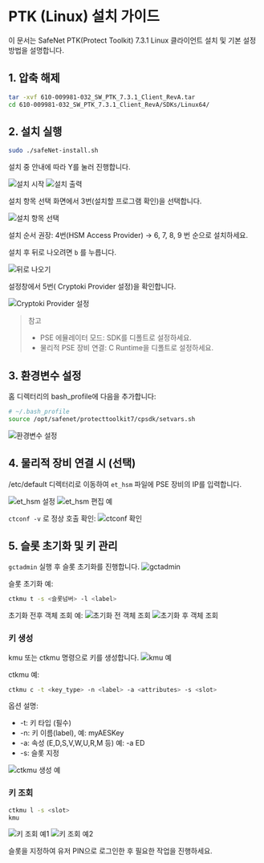 # PTK (Linux) 설치 가이드

이 문서는 SafeNet PTK(Protect Toolkit) 7.3.1 Linux 클라이언트 설치 및 기본 설정 방법을 설명합니다.

## 1. 압축 해제
```sh
tar -xvf 610-009981-032_SW_PTK_7.3.1_Client_RevA.tar
cd 610-009981-032_SW_PTK_7.3.1_Client_RevA/SDKs/Linux64/
```

## 2. 설치 실행
```sh
sudo ./safeNet-install.sh
```
설치 중 안내에 따라 Y를 눌러 진행합니다.

![설치 시작](images/Aspose.Words.fbc784eb-beca-442f-9864-8296860276ae.001.png)
![설치 출력](images/Aspose.Words.fbc784eb-beca-442f-9864-8296860276ae.002.png)

설치 항목 선택 화면에서 3번(설치할 프로그램 확인)을 선택합니다.

![설치 항목 선택](images/Aspose.Words.fbc784eb-beca-442f-9864-8296860276ae.003.png)

설치 순서 권장: 4번(HSM Access Provider) → 6, 7, 8, 9 번 순으로 설치하세요.

설치 후 뒤로 나오려면 `b` 를 누릅니다.

![뒤로 나오기](images/Aspose.Words.fbc784eb-beca-442f-9864-8296860276ae.004.png)

설정창에서 5번( Cryptoki Provider 설정)을 확인합니다.

![Cryptoki Provider 설정](images/Aspose.Words.fbc784eb-beca-442f-9864-8296860276ae.005.png)

> 참고
> - PSE 에뮬레이터 모드: SDK를 디폴트로 설정하세요.
> - 물리적 PSE 장비 연결: C Runtime을 디폴트로 설정하세요.

## 3. 환경변수 설정
홈 디렉터리의 bash_profile에 다음을 추가합니다:
```sh
# ~/.bash_profile
source /opt/safenet/protecttoolkit7/cpsdk/setvars.sh
```

![환경변수 설정](images/Aspose.Words.fbc784eb-beca-442f-9864-8296860276ae.006.png)

## 4. 물리적 장비 연결 시 (선택)
/etc/default 디렉터리로 이동하여 `et_hsm` 파일에 PSE 장비의 IP를 입력합니다.

![et_hsm 설정](images/Aspose.Words.fbc784eb-beca-442f-9864-8296860276ae.007.png)
![et_hsm 편집 예](images/Aspose.Words.fbc784eb-beca-442f-9864-8296860276ae.008.png)

`ctconf -v` 로 정상 호출 확인:
![ctconf 확인](images/Aspose.Words.fbc784eb-beca-442f-9864-8296860276ae.009.png)

## 5. 슬롯 초기화 및 키 관리
`gctadmin` 실행 후 슬롯 초기화를 진행합니다.
![gctadmin](images/Aspose.Words.fbc784eb-beca-442f-9864-8296860276ae.010.png)

슬롯 초기화 예:
```sh
ctkmu t -s <슬롯넘버> -l <label>
```
초기화 전후 객체 조회 예:
![초기화 전 객체 조회](images/Aspose.Words.fbc784eb-beca-442f-9864-8296860276ae.011.png)
![초기화 후 객체 조회](images/Aspose.Words.fbc784eb-beca-442f-9864-8296860276ae.012.png)

### 키 생성
kmu 또는 ctkmu 명령으로 키를 생성합니다.
![kmu 예](images/Aspose.Words.fbc784eb-beca-442f-9864-8296860276ae.013.png)

ctkmu 예:
```sh
ctkmu c -t <key_type> -n <label> -a <attributes> -s <slot>
```
옵션 설명:
- -t: 키 타입 (필수)
- -n: 키 이름(label), 예: myAESKey
- -a: 속성 (E,D,S,V,W,U,R,M 등) 예: -a ED
- -s: 슬롯 지정

![ctkmu 생성 예](images/Aspose.Words.fbc784eb-beca-442f-9864-8296860276ae.014.png)

### 키 조회
```sh
ctkmu l -s <slot>
kmu
```
![키 조회 예1](images/Aspose.Words.fbc784eb-beca-442f-9864-8296860276ae.015.png)
![키 조회 예2](images/Aspose.Words.fbc784eb-beca-442f-9864-8296860276ae.016.png)

슬롯을 지정하여 유저 PIN으로 로그인한 후 필요한 작업을 진행하세요.
